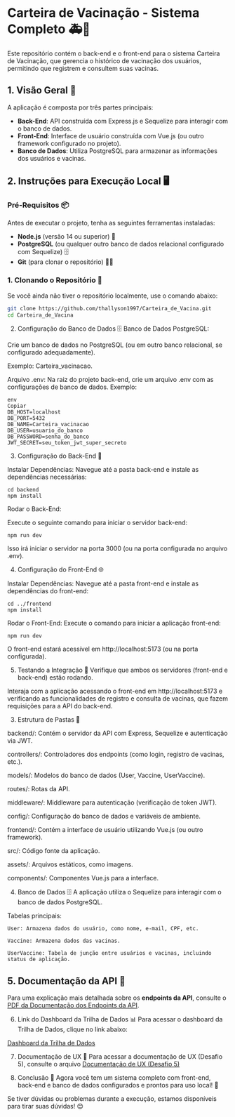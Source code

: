 # Carteira de Vacinação - Sistema Completo 🚑💉

Este repositório contém o back-end e o front-end para o sistema Carteira de Vacinação, que gerencia o histórico de vacinação dos usuários, permitindo que registrem e consultem suas vacinas.

## 1. Visão Geral 📝

A aplicação é composta por três partes principais:

- **Back-End**: API construída com Express.js e Sequelize para interagir com o banco de dados.
- **Front-End**: Interface de usuário construída com Vue.js (ou outro framework configurado no projeto).
- **Banco de Dados**: Utiliza PostgreSQL para armazenar as informações dos usuários e vacinas.

## 2. Instruções para Execução Local 🖥️

### Pré-Requisitos 📦

Antes de executar o projeto, tenha as seguintes ferramentas instaladas:

- **Node.js** (versão 14 ou superior) 🔧
- **PostgreSQL** (ou qualquer outro banco de dados relacional configurado com Sequelize) 🗄️
- **Git** (para clonar o repositório) 🧑‍💻

### 1. Clonando o Repositório 📂

Se você ainda não tiver o repositório localmente, use o comando abaixo:

```bash
git clone https://github.com/thallyson1997/Carteira_de_Vacina.git
cd Carteira_de_Vacina
```

2. Configuração do Banco de Dados 🗄️
Banco de Dados PostgreSQL:

Crie um banco de dados no PostgreSQL (ou em outro banco relacional, se configurado adequadamente).

Exemplo: Carteira_vacinacao.

Arquivo .env:
Na raiz do projeto back-end, crie um arquivo .env com as configurações de banco de dados. Exemplo:
```
env
Copiar
DB_HOST=localhost
DB_PORT=5432
DB_NAME=Carteira_vacinacao
DB_USER=usuario_do_banco
DB_PASSWORD=senha_do_banco
JWT_SECRET=seu_token_jwt_super_secreto
```

3. Configuração do Back-End 🚀
   
Instalar Dependências:
Navegue até a pasta back-end e instale as dependências necessárias:

```
cd backend
npm install
```

Rodar o Back-End:


Execute o seguinte comando para iniciar o servidor back-end:


```
npm run dev
```

Isso irá iniciar o servidor na porta 3000 (ou na porta configurada no arquivo .env).


4. Configuração do Front-End 🌐

Instalar Dependências:
Navegue até a pasta front-end e instale as dependências do front-end:

```
cd ../frontend
npm install
```
Rodar o Front-End:
Execute o comando para iniciar a aplicação front-end:

```
npm run dev
```
O front-end estará acessível em http://localhost:5173 (ou na porta configurada).


5. Testando a Integração 🔗
Verifique que ambos os servidores (front-end e back-end) estão rodando.

Interaja com a aplicação acessando o front-end em http://localhost:5173 e verificando as funcionalidades de registro e consulta de vacinas, que fazem requisições para a API do back-end.

3. Estrutura de Pastas 📂

backend/: Contém o servidor da API com Express, Sequelize e autenticação via JWT.

controllers/: Controladores dos endpoints (como login, registro de vacinas, etc.).

models/: Modelos do banco de dados (User, Vaccine, UserVaccine).

routes/: Rotas da API.

middleware/: Middleware para autenticação (verificação de token JWT).

config/: Configuração do banco de dados e variáveis de ambiente.

frontend/: Contém a interface de usuário utilizando Vue.js (ou outro framework).

src/: Código fonte da aplicação.

assets/: Arquivos estáticos, como imagens.

components/: Componentes Vue.js para a interface.


4. Banco de Dados 🗄️
A aplicação utiliza o Sequelize para interagir com o banco de dados PostgreSQL.

Tabelas principais:
```
User: Armazena dados do usuário, como nome, e-mail, CPF, etc.

Vaccine: Armazena dados das vacinas.

UserVaccine: Tabela de junção entre usuários e vacinas, incluindo status de aplicação.
```

## 5. Documentação da API 📜

Para uma explicação mais detalhada sobre os **endpoints da API**, consulte o [PDF da Documentação dos Endpoints da API](doc-api/Documentação%20de%20Endpoints%20da%20API.pdf).

6. Link do Dashboard da Trilha de Dados 📊
Para acessar o dashboard da Trilha de Dados, clique no link abaixo:

[Dashboard da Trilha de Dados](https://app.powerbi.com/view?r=eyJrIjoiMTM5ZjY1ZTUtYTY2Ni00ODJkLTkwZDUtNDhlMzVlNmMwMmZkIiwidCI6ImIzYzAwMzk5LTEwNjEtNGEyOS04NWE2LWQxNWEyMzljM2FkNSJ9&pageName=22f20ad887240024d127)


7. Documentação de UX 📄
Para acessar a documentação de UX (Desafio 5), consulte o arquivo [Documentação de UX (Desafio 5)](ux/Desafio%205.pdf)


8. Conclusão 🎯
Agora você tem um sistema completo com front-end, back-end e banco de dados configurados e prontos para uso local! 🌟

Se tiver dúvidas ou problemas durante a execução, estamos disponíveis para tirar suas dúvidas! 😊

